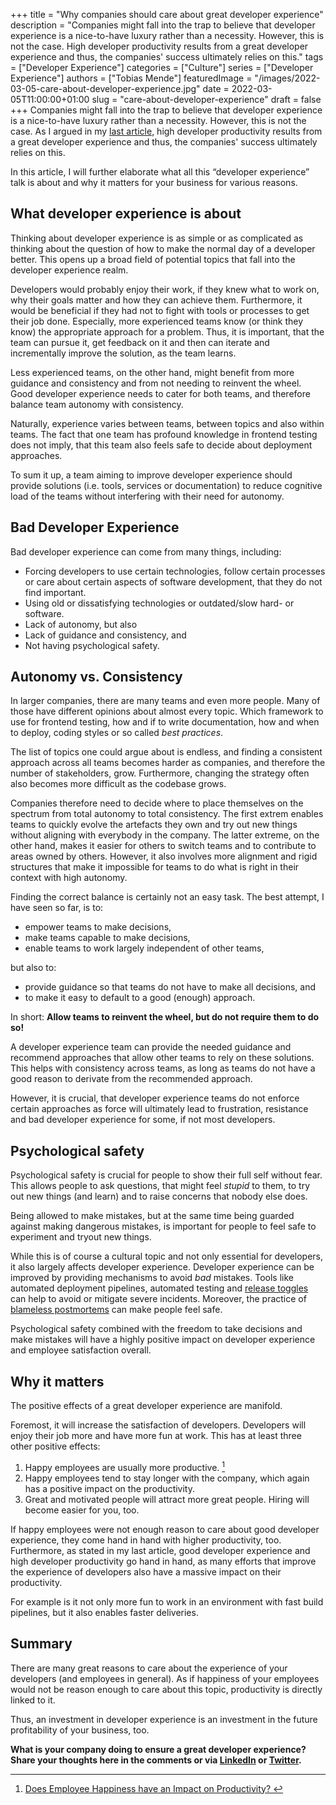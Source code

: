 +++ 
title = "Why companies should care about great developer experience"
description = "Companies might fall into the trap to believe that developer experience is a nice-to-have luxury rather than a necessity. However, this is not the case. High developer productivity results from a great developer experience and thus, the companies' success ultimately relies on this."
tags = ["Developer Experience"]
categories = ["Culture"]
series = ["Developer Experience"]
authors = ["Tobias Mende"]
featuredImage = "/images/2022-03-05-care-about-developer-experience.jpg"
date = 2022-03-05T11:00:00+01:00
slug = "care-about-developer-experience"
draft = false
+++
Companies might fall into the trap to believe that developer experience is a nice-to-have luxury rather than a necessity. However, this is not the case. As I argued in my [last article](/blog/developer-experience-developer-productivity/), high developer productivity results from a great developer experience and thus, the companies' success ultimately relies on this.

In this article, I will further elaborate what all this “developer experience” talk is about and why it matters for your business for various reasons.

## What developer experience is about
Thinking about developer experience is as simple or as complicated as thinking about the question of how to make the normal day of a developer better. This opens up a broad field of potential topics that fall into the developer experience realm.

Developers would probably enjoy their work, if they knew what to work on, why their goals matter and how they can achieve them. Furthermore, it would be beneficial if they had not to fight with tools or processes to get their job done. Especially, more experienced teams know (or think they know) the appropriate approach for a problem. Thus, it is important, that the team can pursue it, get feedback on it and then can iterate and incrementally improve the solution, as the team learns.

Less experienced teams, on the other hand, might benefit from more guidance and consistency and from not needing to reinvent the wheel. Good developer experience needs to cater for both teams, and therefore balance team autonomy with consistency.

Naturally, experience varies between teams, between topics and also within teams. The fact that one team has profound knowledge in frontend testing does not imply, that this team also feels safe to decide about deployment approaches.

To sum it up, a team aiming to improve developer experience should provide solutions (i.e. tools, services or documentation) to reduce cognitive load of the teams without interfering with their need for autonomy.

## Bad Developer Experience

Bad developer experience can come from many things, including:
- Forcing developers to use certain technologies, follow certain processes or care about certain aspects of software development, that they do not find important.
- Using old or dissatisfying technologies or outdated/slow hard- or software.
- Lack of autonomy, but also
- Lack of guidance and consistency, and
- Not having psychological safety. 

## Autonomy vs. Consistency
In larger companies, there are many teams and even more people. Many of those have different opinions about almost every topic. Which framework to use for frontend testing, how and if to write documentation, how and when to deploy, coding styles or so called *best practices*.

The list of topics one could argue about is endless, and finding a consistent approach across all teams becomes harder as companies, and therefore the number of stakeholders, grow. Furthermore, changing the strategy often also becomes more difficult as the codebase grows.

Companies therefore need to decide where to place themselves on the spectrum from total autonomy to total consistency. The first extrem enables teams to quickly evolve the artefacts they own and try out new things without aligning with everybody in the company. The latter extreme, on the other hand, makes it easier for others to switch teams and to contribute to areas owned by others. However, it also involves more alignment and rigid structures that make it impossible for teams to do what is right in their context with high autonomy.

Finding the correct balance is certainly not an easy task. The best attempt, I have seen so far, is to:

- empower teams to make decisions,
- make teams capable to make decisions,
- enable teams to work largely independent of other teams,

but also to:

- provide guidance so that teams do not have to make all decisions, and
- to make it easy to default to a good (enough) approach.

In short: **Allow teams to reinvent the wheel, but do not require them to do so!**

A developer experience team can provide the needed guidance and recommend approaches that allow other teams to rely on these solutions. This helps with consistency across teams, as long as teams do not have a good reason to derivate from the recommended approach. 

However, it is crucial, that developer experience teams do not enforce certain approaches as force will ultimately lead to frustration, resistance and bad developer experience for some, if not most developers.

## Psychological safety
Psychological safety is crucial for people to show their full self without fear. This allows people to ask questions, that might feel *stupid* to them, to try out new things (and learn) and to raise concerns that nobody else does.

Being allowed to make mistakes, but at the same time being guarded against making dangerous mistakes, is important for people to feel safe to experiment and tryout new things.

While this is of course a cultural topic and not only essential for developers, it also largely affects developer experience. Developer experience can be improved by providing mechanisms to avoid *bad* mistakes. Tools like automated deployment pipelines, automated testing and [release toggles](/blog/decoupling-deployments-and-releases/ "Crucial developer practices: Decoupling deployments and releases") can help to avoid or mitigate severe incidents. Moreover, the practice of [blameless postmortems](/blog/blameless-postmortems/ "Blameless Post-Mortems: Incidents are a learning opportunity") can make people feel safe.

Psychological safety combined with the freedom to take decisions and make mistakes will have a highly positive impact on developer experience and employee satisfaction overall.

## Why it matters
The positive effects of a great developer experience are manifold. 

Foremost, it will increase the satisfaction of developers. Developers will enjoy their job more and have more fun at work. This has at least three other positive effects:

1. Happy employees are usually more productive. [^1]
2. Happy employees tend to stay longer with the company, which again has a positive impact on the productivity.
3. Great and motivated people will attract more great people. Hiring will become easier for you, too.

[^1]: [Does Employee Happiness have an Impact on Productivity? ](https://papers.ssrn.com/sol3/papers.cfm?abstract_id=3470734 "Does Employee Happiness have an Impact on Productivity?")

If happy employees were not enough reason to care about good developer experience, they come hand in hand with higher productivity, too. Furthermore, as stated in my last article, good developer experience and high developer productivity go hand in hand, as many efforts that improve the experience of developers also have a massive impact on their productivity.

For example is it not only more fun to work in an environment with fast build pipelines, but it also enables faster deliveries.

## Summary

There are many great reasons to care about the experience of your developers (and employees in general). As if happiness of your employees would not be reason enough to care about this topic, productivity is directly linked to it.

Thus, an investment in developer experience is an investment in the future profitability of your business, too.

**What is your company doing to ensure a great developer experience? Share your thoughts here in the comments or via [LinkedIn](https://www.linkedin.com/in/tobiasmende/) or [Twitter](https://twitter.com/Tobias_Mende).**
